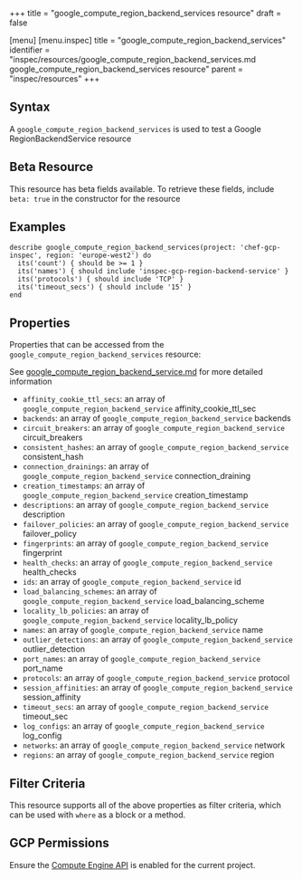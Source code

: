 +++
title = "google_compute_region_backend_services resource"
draft = false

[menu]
  [menu.inspec]
    title = "google_compute_region_backend_services"
    identifier = "inspec/resources/google_compute_region_backend_services.md google_compute_region_backend_services resource"
    parent = "inspec/resources"
+++


## Syntax
A `google_compute_region_backend_services` is used to test a Google RegionBackendService resource


## Beta Resource
This resource has beta fields available. To retrieve these fields, include `beta: true` in the constructor for the resource

## Examples
```
describe google_compute_region_backend_services(project: 'chef-gcp-inspec', region: 'europe-west2') do
  its('count') { should be >= 1 }
  its('names') { should include 'inspec-gcp-region-backend-service' }
  its('protocols') { should include 'TCP' }
  its('timeout_secs') { should include '15' }
end
```

## Properties
Properties that can be accessed from the `google_compute_region_backend_services` resource:

See [google_compute_region_backend_service.md](google_compute_region_backend_service.md) for more detailed information
  * `affinity_cookie_ttl_secs`: an array of `google_compute_region_backend_service` affinity_cookie_ttl_sec
  * `backends`: an array of `google_compute_region_backend_service` backends
  * `circuit_breakers`: an array of `google_compute_region_backend_service` circuit_breakers
  * `consistent_hashes`: an array of `google_compute_region_backend_service` consistent_hash
  * `connection_drainings`: an array of `google_compute_region_backend_service` connection_draining
  * `creation_timestamps`: an array of `google_compute_region_backend_service` creation_timestamp
  * `descriptions`: an array of `google_compute_region_backend_service` description
  * `failover_policies`: an array of `google_compute_region_backend_service` failover_policy
  * `fingerprints`: an array of `google_compute_region_backend_service` fingerprint
  * `health_checks`: an array of `google_compute_region_backend_service` health_checks
  * `ids`: an array of `google_compute_region_backend_service` id
  * `load_balancing_schemes`: an array of `google_compute_region_backend_service` load_balancing_scheme
  * `locality_lb_policies`: an array of `google_compute_region_backend_service` locality_lb_policy
  * `names`: an array of `google_compute_region_backend_service` name
  * `outlier_detections`: an array of `google_compute_region_backend_service` outlier_detection
  * `port_names`: an array of `google_compute_region_backend_service` port_name
  * `protocols`: an array of `google_compute_region_backend_service` protocol
  * `session_affinities`: an array of `google_compute_region_backend_service` session_affinity
  * `timeout_secs`: an array of `google_compute_region_backend_service` timeout_sec
  * `log_configs`: an array of `google_compute_region_backend_service` log_config
  * `networks`: an array of `google_compute_region_backend_service` network
  * `regions`: an array of `google_compute_region_backend_service` region

## Filter Criteria
This resource supports all of the above properties as filter criteria, which can be used
with `where` as a block or a method.

## GCP Permissions

Ensure the [Compute Engine API](https://console.cloud.google.com/apis/library/compute.googleapis.com/) is enabled for the current project.
